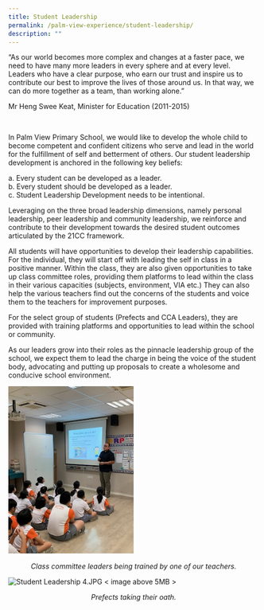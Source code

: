 ```yaml
---
title: Student Leadership
permalink: /palm-view-experience/student-leadership/
description: ""
---
```

“As our world becomes more complex and changes at a faster pace, we need to have many more leaders in every sphere and at every level. Leaders who have a clear purpose, who earn our trust and inspire us to contribute our best to improve the lives of those around us. In that way, we can do more together as a team, than working alone.” 

Mr Heng Swee Keat, Minister for Education (2011-2015)

<br>

In Palm View Primary School, we would like to develop the whole child to become competent and confident citizens who serve and lead in the world for the fulfillment of self and betterment of others. Our student leadership development is anchored in the following key beliefs: 

a. Every student can be developed as a leader. <br>
b. Every student should be developed as a leader. <br>
c. Student Leadership Development needs to be intentional. 

Leveraging on the three broad leadership dimensions, namely personal leadership, peer leadership and community leadership, we reinforce and contribute to their development towards the desired student outcomes articulated by the 21CC framework. 

All students will have opportunities to develop their leadership capabilities. For the individual, they will start off with leading the self in class in a positive manner. Within the class, they are also given opportunities to take up class committee roles, providing them platforms to lead within the class in their various capacities (subjects, environment, VIA etc.) They can also help the various teachers find out the concerns of the students and voice them to the teachers for improvement purposes. 

For the select group of students (Prefects and CCA Leaders), they are provided with training platforms and opportunities to lead within the school or community. 

As our leaders grow into their roles as the pinnacle leadership group of the school, we expect them to lead the charge in being the voice of the student body, advocating and putting up proposals to create a wholesome and conducive school environment. 

<img src="/images/Student%20Leadership%201.jpg" style="width:50%"/>

<p align="center"><em>Class committee leaders being trained by one of our teachers.</em></p>

![Student Leadership 4.JPG](https://palmviewpri.moe.edu.sg/qql/slot/u505/Images/Student%20Leadership/Student%20Leadership%204.JPG) < image above 5MB >

<p align="center"><em>Prefects taking their oath.</em></p>